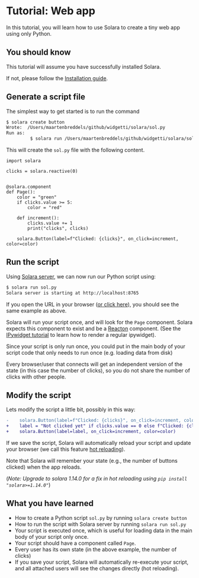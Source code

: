 # Tutorial: Web app

In this tutorial, you will learn how to use Solara to create a tiny web app using only Python.

## You should know
This tutorial will assume you have successfully installed Solara.

If not, please follow the [Installation guide](/documentation/getting_started/installing).

## Generate a script file
The simplest way to get started is to run the command

```bash
$ solara create button
Wrote:  /Users/maartenbreddels/github/widgetti/solara/sol.py
Run as:
         $ solara run /Users/maartenbreddels/github/widgetti/solara/sol.py
```

This will create the `sol.py` file with the following content.
```solara
import solara

clicks = solara.reactive(0)


@solara.component
def Page():
    color = "green"
    if clicks.value >= 5:
        color = "red"

    def increment():
        clicks.value += 1
        print("clicks", clicks)

    solara.Button(label=f"Clicked: {clicks}", on_click=increment, color=color)
```


## Run the script

Using [Solara server](/documentation/advanced/understanding/solara-server), we can now run our Python script using:

```bash
$ solara run sol.py
Solara server is starting at http://localhost:8765
```

If you open the URL in your browser ([or click here](http://localhost:8765)), you should see the same example as above.

Solara will run your script once, and will look for the `Page` component. Solara expects this component to exist
and be a [Reacton](/documentation/advanced/understanding/reacton) component. (See the [IPywidget tutorial](/documentation/getting_started/tutorials/ipywidgets) to learn how to render a regular ipywidget).

Since your script is only run once, you could put in the main body of your script code that only needs to run once (e.g. loading data from disk)

Every browser/user that connects will get an independent version of the state (in this case the number of clicks), so
you do not share the number of clicks with other people.

## Modify the script

Lets modify the script a little bit, possibly in this way:

```diff
-    solara.Button(label=f"Clicked: {clicks}", on_click=increment, color=color)
+    label = "Not clicked yet" if clicks.value == 0 else f"Clicked: {clicks}"
+    solara.Button(label=label, on_click=increment, color=color)
```

If we save the script, Solara will automatically reload your script and update
your browser (we call this feature [hot reloading](/documentation/getting_started/reference/reloading)).

Note that Solara will remember your state (e.g., the number of buttons clicked) when the app reloads.

(*Note: Upgrade to solara 1.14.0 for a fix in hot reloading using `pip install "solara>=1.14.0"`*)

## What you have learned

   * How to create a Python script `sol.py` by running `solara create button`
   * How to run the script with Solara server by running `solara run sol.py`
   * Your script is executed once, which is useful for loading data in the main body of your script only once.
   * Your script should have a component called `Page`.
   * Every user has its own state (in the above example, the number of clicks)
   * If you save your script, Solara will automatically re-execute your script, and all attached users will see the changes directly (hot reloading).

